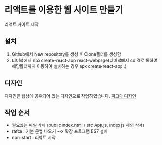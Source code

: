 # 리액트를 이용한 웹 사이트 만들기
리액트 사이트 제작

## 설치
1. Github에서 New repository를 생성 후 Clone폴더를 생성함
2. 터미널에서 npx create-react-app react-webpage(터미널에서 cd 경로 통하여 해당폴더까지 이동하여 설치하는 경우 npx create-react-app .)

## 디자인
디자인은 웹상에 공유되어 있는 디자인으로 작업하였습니다. [피그마 디자인](https://www.figma.com/file/OJQy83tbMpYRMV2rLjg2fL/%EA%B0%9C%EC%9D%B8%EC%9E%91%EC%97%85?type=design&node-id=91%3A245&mode=design&t=ZgRkSeoRKjF6rmp3-1)

## 작업 순서
- 필요없는 파일 삭제
(public index.html / src App.js, index.js 제외 삭제)
- rafce : 기본 문법 나오기 --> 확장 프로그램 ES7 설치
- npm start : 리액트 시작